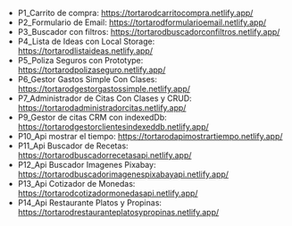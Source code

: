 + P1_Carrito de compra: https://tortarodcarritocompra.netlify.app/
+ P2_Formulario de Email: https://tortarodformularioemail.netlify.app/
+ P3_Buscador con filtros: https://tortarodbuscadorconfiltros.netlify.app/
+ P4_Lista de Ideas con Local Storage: https://tortarodlistaideas.netlify.app/
+ P5_Poliza Seguros con Prototype: https://tortarodpolizaseguro.netlify.app/
+ P6_Gestor Gastos Simple Con Clases: https://tortarodgestorgastossimple.netlify.app/
+ P7_Administrador de Citas Con Clases y CRUD: https://tortarodadministradorcitas.netlify.app/
+ P9_Gestor de citas CRM con indexedDb: https://tortarodgestorclientesindexeddb.netlify.app/
+ P10_Api mostrar el tiempo: https://tortarodapimostrartiempo.netlify.app/
+ P11_Api Buscador de Recetas: https://tortarodbuscadorrecetasapi.netlify.app/
+ P12_Api Buscador Imagenes Pixabay: https://tortarodbuscadorimagenespixabayapi.netlify.app/
+ P13_Api Cotizador de Monedas: https://tortarodcotizadormonedasapi.netlify.app/
+ P14_Api Restaurante Platos y Propinas: https://tortarodrestauranteplatosypropinas.netlify.app/